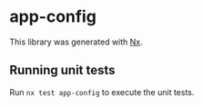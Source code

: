 # app-config

This library was generated with [Nx](https://nx.dev).

## Running unit tests

Run `nx test app-config` to execute the unit tests.
